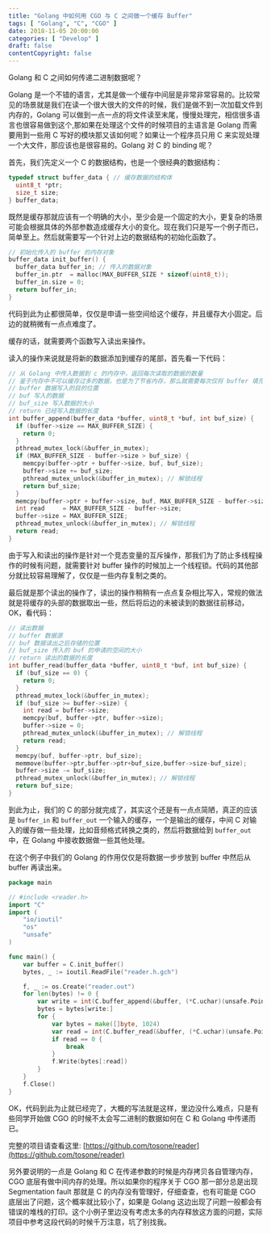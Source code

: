 ```yaml
---
title: "Golang 中如何用 CGO 与 C 之间做一个缓存 Buffer"
tags: [ "Golang", "C", "CGO" ]
date: 2018-11-05 20:00:00
categories: [ "Develop" ]
draft: false
contentCopyright: false
---
```


Golang 和 C 之间如何传递二进制数据呢？
<!--more-->

Golang 是一个不错的语言，尤其是做一个缓存中间层是非常非常容易的。比较常见的场景就是我们在读一个很大很大的文件的时候，我们是做不到一次加载文件到内存的，Golang 可以做到一点一点的将文件读至末尾，慢慢处理完，相信很多语言也很容易做到这个,那如果在处理这个文件的时候项目的主语言是 Golang 而需要用到一些用 C 写好的模块那又该如何呢？如果让一个程序员只用 C 来实现处理一个大文件，那应该也是很容易的。Golang 对 C 的 binding 呢？

首先，我们先定义一个 C 的数据结构，也是一个很经典的数据结构：

``` C
typedef struct buffer_data { // 缓存数据的结构体
  uint8_t *ptr;
  size_t size;
} buffer_data;
```

既然是缓存那就应该有一个明确的大小，至少会是一个固定的大小，更复杂的场景可能会根据具体的外部参数造成缓存大小的变化。现在我们只是写一个例子而已，简单至上。然后就需要写一个针对上边的数据结构的初始化函数了。

``` C
// 初始化传入的 buffer 的内存对象
buffer_data init_buffer() {
  buffer_data buffer_in; // 传入的数据对象
  buffer_in.ptr  = malloc(MAX_BUFFER_SIZE * sizeof(uint8_t));
  buffer_in.size = 0;
  return buffer_in;
}
```

代码到此为止都很简单，仅仅是申请一些空间给这个缓存，并且缓存大小固定。后边的就稍微有一点点难度了。

缓存的话，就需要两个函数写入读出来操作。

读入的操作来说就是将新的数据添加到缓存的尾部，首先看一下代码：

``` C
// 从 Golang 中传入数据到 c 的内存中，返回每次读取的数据的数量
// 鉴于内存中不可以缓存过多的数据，也是为了节省内存，那么就需要每次仅将 buffer 填充的一定长度即可
// buffer 数据写入的目的位置
// buf 写入的数据
// buf_size 写入数据的大小
// return 已经写入数据的长度
int buffer_append(buffer_data *buffer, uint8_t *buf, int buf_size) {
  if (buffer->size == MAX_BUFFER_SIZE) {
    return 0;
  }
  pthread_mutex_lock(&buffer_in_mutex);
  if (MAX_BUFFER_SIZE - buffer->size > buf_size) {
    memcpy(buffer->ptr + buffer->size, buf, buf_size);
    buffer->size += buf_size;
    pthread_mutex_unlock(&buffer_in_mutex); // 解锁线程
    return buf_size;
  }
  memcpy(buffer->ptr + buffer->size, buf, MAX_BUFFER_SIZE - buffer->size);
  int read     = MAX_BUFFER_SIZE - buffer->size;
  buffer->size = MAX_BUFFER_SIZE;
  pthread_mutex_unlock(&buffer_in_mutex); // 解锁线程
  return read;
}
```

由于写入和读出的操作是针对一个竞态变量的互斥操作，那我们为了防止多线程操作的时候有问题，就需要针对 buffer 操作的时候加上一个线程锁。代码的其他部分就比较容易理解了，仅仅是一些内存复制之类的。

最后就是那个读出的操作了，读出的操作稍稍有一点点复杂相比写入，常规的做法就是将缓存的头部的数据取出一些，然后将后边的未被读到的数据往前移动，OK，看代码：

``` C
// 读出数据
// buffer 数据源
// buf 数据读出之后存储的位置
// buf_size 传入的 buf 的申请的空间的大小
// return 读出的数据的长度
int buffer_read(buffer_data *buffer, uint8_t *buf, int buf_size) {
  if (buf_size == 0) {
    return 0;
  }
  pthread_mutex_lock(&buffer_in_mutex);
  if (buf_size >= buffer->size) {
    int read = buffer->size;
    memcpy(buf, buffer->ptr, buffer->size);
    buffer->size = 0;
    pthread_mutex_unlock(&buffer_in_mutex); // 解锁线程
    return read;
  }
  memcpy(buf, buffer->ptr, buf_size); 
  memmove(buffer->ptr,buffer->ptr+buf_size,buffer->size-buf_size);
  buffer->size -= buf_size;
  pthread_mutex_unlock(&buffer_in_mutex); // 解锁线程
  return buf_size;
}
```

到此为止，我们的 C 的部分就完成了，其实这个还是有一点点简陋，真正的应该是 `buffer_in` 和 `buffer_out` 一个输入的缓存，一个是输出的缓存，中间 C 对输入的缓存做一些处理，比如音频格式转换之类的，然后将数据给到 `buffer_out` 中，在 Golang 中接收数据做一些其他处理。

在这个例子中我们的 Golang 的作用仅仅是将数据一步步放到 buffer 中然后从 buffer 再读出来。

``` go
package main

// #include <reader.h>
import "C"
import (
    "io/ioutil"
    "os"
    "unsafe"
)

func main() {
    var buffer = C.init_buffer()
    bytes, _ := ioutil.ReadFile("reader.h.gch")

    f, _ := os.Create("reader.out")
    for len(bytes) != 0 {
        var write = int(C.buffer_append(&buffer, (*C.uchar)(unsafe.Pointer(&bytes[0])), C.int(len(bytes))))
        bytes = bytes[write:]
        for {
            var bytes = make([]byte, 1024)
            var read = int(C.buffer_read(&buffer, (*C.uchar)(unsafe.Pointer(&bytes[0])), C.int(len(bytes))))
            if read == 0 {
                break
            }
            f.Write(bytes[:read])
        }
    }
    f.Close()
}
```

OK，代码到此为止就已经完了，大概的写法就是这样，里边没什么难点，只是有些同学开始做 CGO 的时候不太会写二进制的数据如何在 C 和 Golang 中传递而已。

完整的项目请查看这里: [https://github.com/tosone/reader](https://github.com/tosone/reader)

另外要说明的一点是 Golang 和 C 在传递参数的时候是内存拷贝各自管理内存，CGO 底层有做中间内存的处理。所以如果你的程序关于 CGO 那一部分总是出现 Segmentation fault 那就是 C 的内存没有管理好，仔细查查，也有可能是 CGO 底层出了问题，这个概率就比较小了，如果是 Golang 这边出现了问题一般都会有错误的堆栈的打印。这个小例子里边没有考虑太多的内存释放这方面的问题，实际项目中参考这段代码的时候千万注意，坑了别找我。
